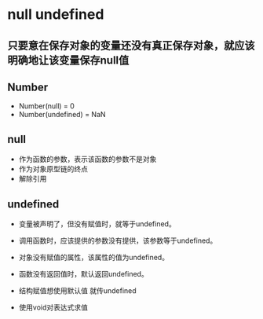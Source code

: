 # null undefined

## 只要意在保存对象的变量还没有真正保存对象，就应该明确地让该变量保存null值

## Number

* Number(null) = 0
* Number(undefined) = NaN

## null

* 作为函数的参数，表示该函数的参数不是对象
* 作为对象原型链的终点
* 解除引用

## undefined

* 变量被声明了，但没有赋值时，就等于undefined。

* 调用函数时，应该提供的参数没有提供，该参数等于undefined。

* 对象没有赋值的属性，该属性的值为undefined。

* 函数没有返回值时，默认返回undefined。

* 结构赋值想使用默认值 就传undefined

* 使用void对表达式求值
